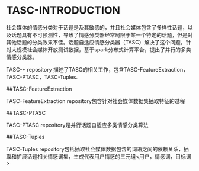 # TASC-INTRODUCTION

  社会媒体的情感分类对于话题是及其敏感的，并且社会媒体包含了多样性话题，以及话题具有不可预测性，导致了情感分类器经常局限于某一个特定的话题，但是对其他话题的分类效果不佳。话题自适应情感分类器（TASC）解决了这个问题。针对大规模社会媒体开放测试数据，基于spark分布式计算平台，提出了并行的多类情感分类器。<br>

TASC-* repository 描述了TASC的相关工作，包含TASC-FeatureExtraction，TASC-PTASC，TASC-Tuples.<br>

##TASC-FeatureExtraction

TASC-FeatureExtraction repository包含针对社会媒体数据集抽取特征的过程<br>

##TASC-PTASC

TASC-PTASC repository是并行话题自适应多类情感分类算法<br>

##TASC-Tuples

TASC-Tuples repository包括抽取社会媒体数据包含的词语之间的依赖关系，抽取和扩展话题相关情感词集，生成代表用户情感的三元组<用户，情感词，目标词><br>
